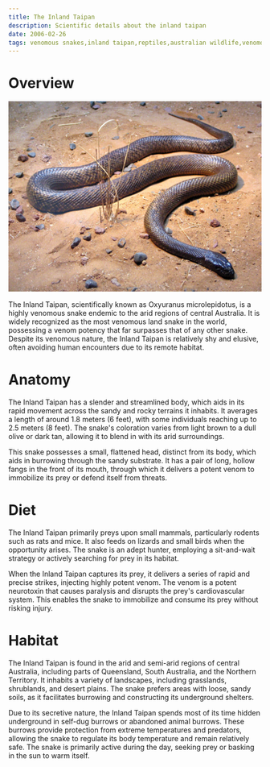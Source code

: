 ```yaml
---
title: The Inland Taipan
description: Scientific details about the inland taipan
date: 2006-02-26
tags: venomous snakes,inland taipan,reptiles,australian wildlife,venomous animals
---
```


# Overview

<img src="../assets/inland_taipan.jpg">

The Inland Taipan, scientifically known as Oxyuranus microlepidotus, is a highly venomous snake endemic to the arid regions of central Australia. It is widely recognized as the most venomous land snake in the world, possessing a venom potency that far surpasses that of any other snake. Despite its venomous nature, the Inland Taipan is relatively shy and elusive, often avoiding human encounters due to its remote habitat.

# Anatomy

The Inland Taipan has a slender and streamlined body, which aids in its rapid movement across the sandy and rocky terrains it inhabits. It averages a length of around 1.8 meters (6 feet), with some individuals reaching up to 2.5 meters (8 feet). The snake's coloration varies from light brown to a dull olive or dark tan, allowing it to blend in with its arid surroundings.

This snake possesses a small, flattened head, distinct from its body, which aids in burrowing through the sandy substrate. It has a pair of long, hollow fangs in the front of its mouth, through which it delivers a potent venom to immobilize its prey or defend itself from threats.

# Diet

The Inland Taipan primarily preys upon small mammals, particularly rodents such as rats and mice. It also feeds on lizards and small birds when the opportunity arises. The snake is an adept hunter, employing a sit-and-wait strategy or actively searching for prey in its habitat.

When the Inland Taipan captures its prey, it delivers a series of rapid and precise strikes, injecting highly potent venom. The venom is a potent neurotoxin that causes paralysis and disrupts the prey's cardiovascular system. This enables the snake to immobilize and consume its prey without risking injury.
# Habitat

The Inland Taipan is found in the arid and semi-arid regions of central Australia, including parts of Queensland, South Australia, and the Northern Territory. It inhabits a variety of landscapes, including grasslands, shrublands, and desert plains. The snake prefers areas with loose, sandy soils, as it facilitates burrowing and constructing its underground shelters.

Due to its secretive nature, the Inland Taipan spends most of its time hidden underground in self-dug burrows or abandoned animal burrows. These burrows provide protection from extreme temperatures and predators, allowing the snake to regulate its body temperature and remain relatively safe. The snake is primarily active during the day, seeking prey or basking in the sun to warm itself.